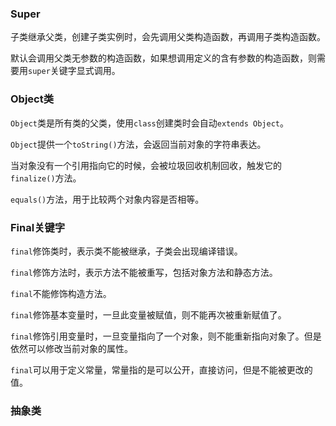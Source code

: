 ### Super

子类继承父类，创建子类实例时，会先调用父类构造函数，再调用子类构造函数。

默认会调用父类无参数的构造函数，如果想调用定义的含有参数的构造函数，则需要用`super`关键字显式调用。



### Object类

`Object`类是所有类的父类，使用`class`创建类时会自动`extends Object`。

 `Object`提供一个`toString()`方法，会返回当前对象的字符串表达。

当对象没有一个引用指向它的时候，会被垃圾回收机制回收，触发它的`finalize()`方法。

`equals()`方法，用于比较两个对象内容是否相等。



### Final关键字

`final`修饰类时，表示类不能被继承，子类会出现编译错误。

`final`修饰方法时，表示方法不能被重写，包括对象方法和静态方法。

`final`不能修饰构造方法。

`final`修饰基本变量时，一旦此变量被赋值，则不能再次被重新赋值了。

`final`修饰引用变量时，一旦变量指向了一个对象，则不能重新指向对象了。但是依然可以修改当前对象的属性。

`final`可以用于定义常量，常量指的是可以公开，直接访问，但是不能被更改的值。



### 抽象类

